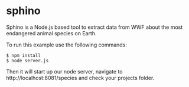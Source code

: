 # sphino

Sphino is a Node.js based tool to extract data from WWF about the most endangered animal species on Earth.

To run this example use the following commands:

```
$ npm install
$ node server.js
```

Then it will start up our node server, navigate to http://localhost:8081/species and check your projects folder.
